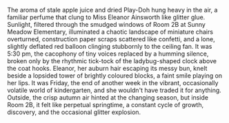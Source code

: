 The aroma of stale apple juice and dried Play-Doh hung heavy in the air, a familiar perfume that clung to Miss Eleanor Ainsworth like glitter glue.  Sunlight, filtered through the smudged windows of Room 2B at Sunny Meadow Elementary, illuminated a chaotic landscape of miniature chairs overturned, construction paper scraps scattered like confetti, and a lone, slightly deflated red balloon clinging stubbornly to the ceiling fan.  It was 5:30 pm, the cacophony of tiny voices replaced by a humming silence, broken only by the rhythmic tick-tock of the ladybug-shaped clock above the coat hooks. Eleanor, her auburn hair escaping its messy bun, knelt beside a lopsided tower of brightly coloured blocks, a faint smile playing on her lips. It was Friday, the end of another week in the vibrant, occasionally volatile world of kindergarten, and she wouldn't have traded it for anything.  Outside, the crisp autumn air hinted at the changing season, but inside Room 2B, it felt like perpetual springtime, a constant cycle of growth, discovery, and the occasional glitter explosion.

